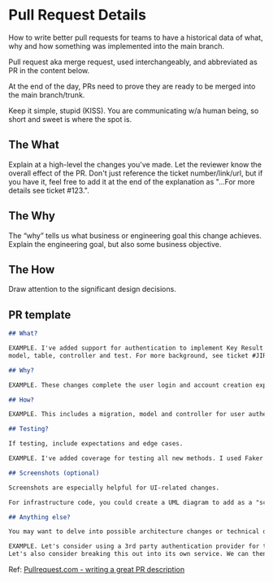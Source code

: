 # Pull Request Details

How to write better pull requests for teams to have a historical data of what, why and how something was implemented into the main branch.

Pull request aka merge request, used interchangeably, and abbreviated as PR in the content below.

At the end of the day, PRs need to prove they are ready to be merged into the main branch/trunk.

Keep it simple, stupid (KISS). You are communicating w/a human being, so short and sweet is where the spot is.

## The What

Explain at a high-level the changes you've made. Let the reviewer know the overall effect of the PR. Don't just reference the ticket number/link/url, but if you have it, feel free to add it at the end of the explanation as "...For more details see ticket #123.".

## The Why

The “why” tells us what business or engineering goal this change achieves. Explain the engineering goal, but also some business objective.

## The How

Draw attention to the significant design decisions.

## PR template

```md
## What?

EXAMPLE. I've added support for authentication to implement Key Result 2 of OKR1. It includes
model, table, controller and test. For more background, see ticket #JIRA-123.

## Why?

EXAMPLE. These changes complete the user login and account creation experience. See #JIRA-123 for more information.

## How?

EXAMPLE. This includes a migration, model and controller for user authentication. I'm using Devise to do the heavy lifting. I ran Devise migrations, and those are included here.

## Testing?

If testing, include expectations and edge cases.

EXAMPLE. I've added coverage for testing all new methods. I used Faker for a few random user emails and names.

## Screenshots (optional)

Screenshots are especially helpful for UI-related changes.

For infrastructure code, you could create a UML diagram to add as a "screenshot" to illustrate the architecture proposed in the solution.

## Anything else?

You may want to delve into possible architecture changes or technical debt here. Call out challenges, optimizations, etc.

EXAMPLE. Let's consider using a 3rd party authentication provider for this, to offload MFA and other considerations as they arise and the privacy landscape evolves. AWS Cognito is a good option, so is Firebase. I'm happy to start researching this path.
Let's also consider breaking this out into its own service. We can then re-use it or share the accounts with other apps in the future.
```

Ref: [Pullrequest.com - writing a great PR description](https://www.pullrequest.com/blog/writing-a-great-pull-request-description/)
